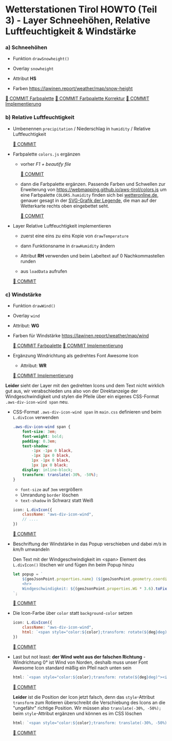 # Wetterstationen Tirol HOWTO (Teil 3) - Layer Schneehöhen, Relative Luftfeuchtigkeit & Windstärke

### a) Schneehöhen

* Funktion `drawSnowheight()`

* Overlay `snowheight`

* Attribut **HS**

* Farben <https://lawinen.report/weather/map/snow-height>


[🔗 COMMIT Farbpalette](https://github.com/webmapping/aws-tirol/commit/e39090774dfbaa0088012d029ef50fac4ec9e014)
[🔗 COMMIT Farbpalette Korrektur](https://github.com/webmapping/aws-tirol/commit/bedbeff37c1b3f90378ea67b22dfb70414da27de)
[🔗 COMMIT Implementierung](https://github.com/webmapping/aws-tirol/commit/a9338c514889e0a6dffda7f9e0e611902d2382b3)

### b) Relative Luftfeuchtigkeit

* Umbenennen `precipitation` / Niederschlag in `humidity` / Relative Luftfeuchtigkeit

    [🔗 COMMIT](https://github.com/webmapping/aws-tirol/commit/138f04f37e08afda04a247aa08bcb69034666a63)

* Farbpalette `colors.js` ergänzen

    * vorher *F1 + beautify file*

        [🔗 COMMIT](https://github.com/webmapping/aws-tirol/commit/4dd3aea6c1742f7d34316715084c227a6f32492f)
    
    * dann die Farbpalette ergänzen. Passende Farben und Schwellen zur Erweiterung von <https://webmapping.github.io/aws-tirol/colors.js> um eine Farbpalette `COLORS.humidity` finden sich bei [wetteronline.de](https://www.wetteronline.de/?gid=10093&metparaid=RH&pcid=pc_aktuell_local&pid=p_aktuell_local&sid=ColorMap), genauer gesagt in der [SVG-Grafik der Legende](https://st.wetteronline.de/mdr/p_aktuell_local/1.0.159/images/symbology/www/ic_Humidity_390x76.svg), die man auf der Wetterkarte rechts oben eingebettet seht.

        [🔗 COMMIT](https://github.com/webmapping/aws-tirol/commit/77a13d2656b4b6d19e648b75299b268fbc41ee4c)

* Layer Relative Luftfeuchtigkeit implementieren

    * zuerst eine eins zu eins Kopie von `drawTemperature`

    * dann Funktionsname in `drawHumidity` ändern

    * Attribut **RH** verwenden und beim Labeltext auf 0 Nachkommastellen runden

    * aus `loadData` aufrufen

    [🔗 COMMIT](https://github.com/webmapping/aws-tirol/commit/c1ba1eee3c5080bf198da03defc70b40b80fbd87)


### c) Windstärke

* Funktion `drawWind()`

* Overlay `wind`

* Attribut: **WG**

* Farben für Windstärke <https://lawinen.report/weather/map/wind>

    [🔗 COMMIT Farbpalette](https://github.com/webmapping/aws-tirol/commit/cadfb223059f3383c30b11e032a40192e1c120e1)
    [🔗 COMMIT Implementierung](https://github.com/webmapping/aws-tirol/commit/1202ec45e84706da03023703518de82288095d72)

* Ergänzung Windrichtung als gedrehtes Font Awesome Icon

    * Attribut: **WR**

    [🔗 COMMIT Implementierung](https://github.com/webmapping/aws-tirol/commit/48f777059cbec2a732969ca041d2a37e33eed4b9)

**Leider** sieht der Layer mit den gedrehten Icons und dem Text nicht wirklich gut aus, wir verabschieden uns also von der Direktanzeige der Windgeschwindigkeit und stylen die Pfeile über ein eigenes CSS-Format `.aws-div-icon-wind span` neu.

* CSS-Format `.aws-div-icon-wind span` in `main.css` definieren und beim `L.divIcon` verwenden

    ```css
    .aws-div-icon-wind span {
        font-size: 3em;
        font-weight: bold;
        padding: 0.3em;
        text-shadow:
            -1px -1px 0 black,
            -1px 1px 0 black,
            1px -1px 0 black,
            1px 1px 0 black;
        display: inline-block;
        transform: translate(-30%, -50%);
    }
    ```

    * `font-size` auf `3em` vergrößern
    * Umrandung `border` löschen
    * `text-shadow` in Schwarz statt Weiß

    ```js
    icon: L.divIcon({
        className: "aws-div-icon-wind",
        // ....
    })
    ```

    [🔗 COMMIT](https://github.com/webmapping/aws-tirol/commit/666bf43459f9edbbd94116977257fbf5a62d144b)

* Beschriftung der Windstärke in das Popup verschieben und dabei *m/s* in *km/h* umwandeln

    Den Text mit der Windgeschwindigkeit im &lt;span> Element des `L.divIcon()` löschen wir und fügen ihn beim Popup hinzu

    ```js
    let popup = `
        ${geoJsonPoint.properties.name} (${geoJsonPoint.geometry.coordinates[2]}m)
        <hr>
        Windgeschwindigkeit: ${(geoJsonPoint.properties.WG * 3.6).toFixed(0)} km/h
    `;
    ```

    [🔗 COMMIT](https://github.com/webmapping/aws-tirol/commit/1c6fed894655e704e57b958d0d83bf01731796ea)

* Die Icon-Farbe über `color` statt `background-color` setzen

    ```js
    icon: L.divIcon({
        className: "aws-div-icon-wind",
        html: `<span style="color:${color};transform: rotate(${deg}deg)"><i class="fa-solid fa-circle-arrow-up"></i></span>`
    })
    ```

    [🔗 COMMIT](https://github.com/webmapping/aws-tirol/commit/649d8c20676a6309d42b7987b501f6e4a6b74b0c)

* Last but not least: **der Wind weht aus der falschen Richtung** - Windrichtung 0° ist Wind von Norden, deshalb muss unser Font Awesome Icon standard mäßig ein Pfeil nach unten sein

    ```js
    html: `<span style="color:${color};transform: rotate(${deg}deg)"><i class="fa-solid fa-circle-arrow-down"></i></span>`
    ```

    [🔗 COMMIT](https://github.com/webmapping/aws-tirol/commit/c5878b16c1ecc8acf01edeb97564e0cef1436e19)

    **Leider** ist die Position der Icon jetzt falsch, denn das `style`-Attribut `transform` zum Rotieren überschreibt die Verschiebung des Icons an die "ungefähr" richtige Position. Wir müssen also `translate(-30%, -50%);` beim `style`-Attribut ergänzen und können es im CSS löschen

    ```js
    html: `<span style="color:${color};transform: translate(-30%, -50%) rotate(${deg}deg)"><i class="fa-solid fa-circle-arrow-down"></i></span>`
     ```

    [🔗 COMMIT](https://github.com/webmapping/aws-tirol/commit/0d76c40de33ed474b69f1ec2da5d872e56223783)
